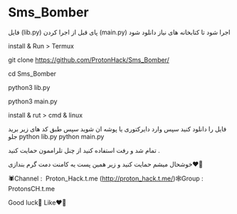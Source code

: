 # Sms_Bomber
فایل (lib.py) پای قبل از اجرا کردن (main.py) اجرا شود تا کتابخانه های نیاز دانلود شود


install & Run > Termux 

git clone https://github.com/ProtonHack/Sms_Bomber/

cd Sms_Bomber

python3 lib.py

python3 main.py 


install & rut > cmd & linux


فایل را دانلود کنید سپس وارد دایرکتوری یا پوشه ان شوید سپس طبق کد های زیر برید جلو
	python lib.py
	python main.py
	
	
	
 تمام شد و رفت استفاده کنید از چنل تلراممون حمایت کنید .
 
 خوشحال میشم حمایت کنید و زیر همین پست یه کامنت دمت گرم بندازی♥️🥲

🕷Channel :  Proton_Hack.t.me
 (http://proton_hack.t.me/)🕸Group : ProtonsCH.t.me

Good luck🫵
Like❤️‍🔥

